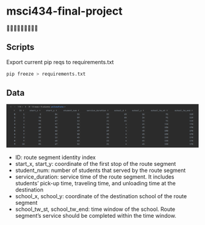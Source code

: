 # msci434-final-project
🚌🚌🚌🚌🚌🚌🚌🚌🚌

## Scripts

Export current pip reqs to requirements.txt
```sh
pip freeze > requirements.txt
```

## Data

![img.png](img.png)

- ID: route segment identity index
- start_x, start_y: coordinate of the first stop of the route segment
- student_num: number of students that served by the route segment
- service_duration: service time of the route segment. It includes students’ pick-up time, traveling time, and unloading time at the destination
- school_x, school_y: coordinate of the destination school of the route segment
- school_tw_st, school_tw_end: time window of the school. Route segment’s service should be completed within the time window.

